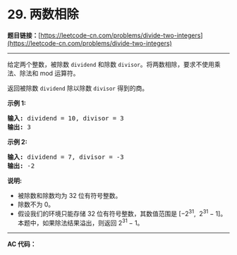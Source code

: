 # 29. 两数相除

**题目链接：**[https://leetcode-cn.com/problems/divide-two-integers](https://leetcode-cn.com/problems/divide-two-integers)

---

<div class="content__1Y2H">
 <div class="notranslate">
  <p>给定两个整数，被除数&nbsp;<code>dividend</code>&nbsp;和除数&nbsp;<code>divisor</code>。将两数相除，要求不使用乘法、除法和 mod 运算符。</p> 
  <p>返回被除数&nbsp;<code>dividend</code>&nbsp;除以除数&nbsp;<code>divisor</code>&nbsp;得到的商。</p> 
  <p><strong>示例&nbsp;1:</strong></p> 
  <pre class="language-text"><strong>输入:</strong> dividend = 10, divisor = 3
<strong>输出:</strong> 3</pre> 
  <p><strong>示例&nbsp;2:</strong></p> 
  <pre class="language-text"><strong>输入:</strong> dividend = 7, divisor = -3
<strong>输出:</strong> -2</pre> 
  <p><strong>说明:</strong></p> 
  <ul> 
   <li>被除数和除数均为 32 位有符号整数。</li> 
   <li>除数不为&nbsp;0。</li> 
   <li>假设我们的环境只能存储 32 位有符号整数，其数值范围是 [−2<sup>31</sup>,&nbsp; 2<sup>31&nbsp;</sup>− 1]。本题中，如果除法结果溢出，则返回 2<sup>31&nbsp;</sup>− 1。</li> 
  </ul> 
 </div>
</div>

---

**AC 代码：**

```java

```